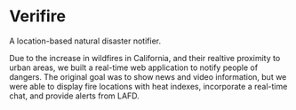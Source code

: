 # Verifire
A location-based natural disaster notifier.

Due to the increase in wildfires in California, and their realtive proximity to urban areas, we built a real-time web application to notify people of dangers. The original goal was to show news and video information, but we were able to display fire locations with heat indexes, incorporate a real-time chat, and provide alerts from LAFD.
